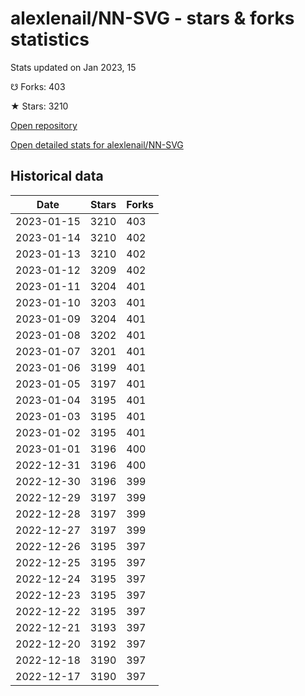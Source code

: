 # alexlenail/NN-SVG - stars & forks statistics

Stats updated on Jan 2023, 15

☋ Forks: 403

★ Stars: 3210

[Open repository](https://github.com/alexlenail/NN-SVG)

[Open detailed stats for alexlenail/NN-SVG](https://reviewgithub.com/rep/alexlenail/NN-SVG)

## Historical data
| Date | Stars | Forks |
|------|-------|-------|
| 2023-01-15 | 3210 | 403 | 
| 2023-01-14 | 3210 | 402 | 
| 2023-01-13 | 3210 | 402 | 
| 2023-01-12 | 3209 | 402 | 
| 2023-01-11 | 3204 | 401 | 
| 2023-01-10 | 3203 | 401 | 
| 2023-01-09 | 3204 | 401 | 
| 2023-01-08 | 3202 | 401 | 
| 2023-01-07 | 3201 | 401 | 
| 2023-01-06 | 3199 | 401 | 
| 2023-01-05 | 3197 | 401 | 
| 2023-01-04 | 3195 | 401 | 
| 2023-01-03 | 3195 | 401 | 
| 2023-01-02 | 3195 | 401 | 
| 2023-01-01 | 3196 | 400 | 
| 2022-12-31 | 3196 | 400 | 
| 2022-12-30 | 3196 | 399 | 
| 2022-12-29 | 3197 | 399 | 
| 2022-12-28 | 3197 | 399 | 
| 2022-12-27 | 3197 | 399 | 
| 2022-12-26 | 3195 | 397 | 
| 2022-12-25 | 3195 | 397 | 
| 2022-12-24 | 3195 | 397 | 
| 2022-12-23 | 3195 | 397 | 
| 2022-12-22 | 3195 | 397 | 
| 2022-12-21 | 3193 | 397 | 
| 2022-12-20 | 3192 | 397 | 
| 2022-12-18 | 3190 | 397 | 
| 2022-12-17 | 3190 | 397 | 

